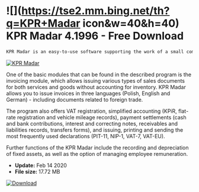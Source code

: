 # ![](https://tse2.mm.bing.net/th?q=KPR+Madar icon&w=40&h=40) KPR Madar 4.1996 - Free Download

```sh
KPR Madar is an easy-to-use software supporting the work of a small company, which is used to keep a book of revenues and expenditures (KPiR) and VAT accounting. It also allows invoicing, keeping records and mileage of vehicles, settling accounts receivable and liabilities, or issuing interest notes.
```
[![KPR Madar](https://gallery.dpcdn.pl/imgc/Tools/77877/g_-_420x350_1.5_-_x20170928144947_0.png)](https://softexe.net/win/business/management/kpr-madar:afbf.html)

One of the basic modules that can be found in the described program is the invoicing module, which allows issuing various types of sales documents for both services and goods without accounting for inventory. KPR Madar allows you to issue invoices in three languages ​​(Polish, English and German) - including documents related to foreign trade.
 
 The program also offers VAT registration, simplified accounting (KPiR, flat-rate registration and vehicle mileage records), payment settlements (cash and bank contributions, interest and correcting notes, receivables and liabilities records, transfers forms), and issuing, printing and sending the most frequently used declarations (PIT-11, NIP-1, VAT-7, VAT-EU).
 
 Further functions of the KPR Madar include the recording and depreciation of fixed assets, as well as the option of managing employee remuneration.


- **Update:** Feb 14 2020
- **File size:** 17.72 MB

[![Download](https://cdn.softexe.net/static/img/download.png)](https://softexe.net/win/business/management/kpr-madar:afbf.html)

